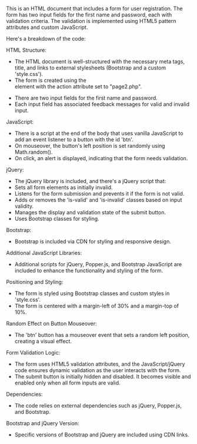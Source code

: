 This is an HTML document that includes a form for user registration. 
The form has two input fields for the first name and password, each with validation criteria. 
The validation is implemented using HTML5 pattern attributes and custom JavaScript.

Here's a breakdown of the code:

HTML Structure:
- The HTML document is well-structured with the necessary meta tags, title, and links to external stylesheets (Bootstrap and a custom 'style.css').
- The form is created using the <form> element with the action attribute set to "page2.php".
- There are two input fields for the first name and password.
- Each input field has associated feedback messages for valid and invalid input.

JavaScript:
- There is a script at the end of the body that uses vanilla JavaScript to add an event listener to a button with the id 'btn'.
- On mouseover, the button's left position is set randomly using Math.random().
- On click, an alert is displayed, indicating that the form needs validation.

jQuery:
- The jQuery library is included, and there's a jQuery script that:
- Sets all form elements as initially invalid.
- Listens for the form submission and prevents it if the form is not valid.
- Adds or removes the 'is-valid' and 'is-invalid' classes based on input validity.
- Manages the display and validation state of the submit button.
- Uses Bootstrap classes for styling.

Bootstrap:
- Bootstrap is included via CDN for styling and responsive design.

Additional JavaScript Libraries:
- Additional scripts for jQuery, Popper.js, and Bootstrap JavaScript are included to enhance the functionality and styling of the form.

Positioning and Styling:
- The form is styled using Bootstrap classes and custom styles in 'style.css'.
- The form is centered with a margin-left of 30% and a margin-top of 10%.

Random Effect on Button Mouseover:
- The 'btn' button has a mouseover event that sets a random left position, creating a visual effect.

Form Validation Logic:
- The form uses HTML5 validation attributes, and the JavaScript/jQuery code ensures dynamic validation as the user interacts with the form.
- The submit button is initially hidden and disabled. It becomes visible and enabled only when all form inputs are valid.

Dependencies:
- The code relies on external dependencies such as jQuery, Popper.js, and Bootstrap.

Bootstrap and jQuery Version:
- Specific versions of Bootstrap and jQuery are included using CDN links.
